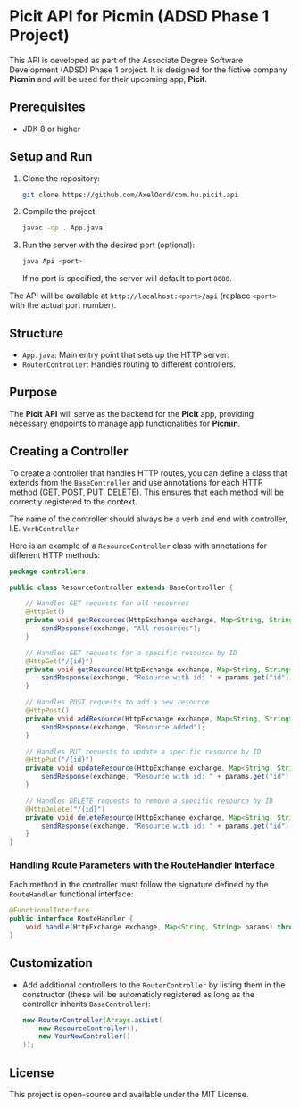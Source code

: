 # Picit API for Picmin (ADSD Phase 1 Project)

This API is developed as part of the Associate Degree Software Development (ADSD) Phase 1 project. It is designed for the fictive company **Picmin** and will be used for their upcoming app, **Picit**.

## Prerequisites

- JDK 8 or higher

## Setup and Run

1. Clone the repository:
    ```bash
    git clone https://github.com/AxelOord/com.hu.picit.api
    ```
2. Compile the project:
    ```bash
    javac -cp . App.java
    ```
3. Run the server with the desired port (optional):
    ```bash
    java Api <port>
    ```
    If no port is specified, the server will default to port `8080`.

The API will be available at `http://localhost:<port>/api` (replace `<port>` with the actual port number).

## Structure

- `App.java`: Main entry point that sets up the HTTP server.
- `RouterController`: Handles routing to different controllers.

## Purpose

The **Picit API** will serve as the backend for the **Picit** app, providing necessary endpoints to manage app functionalities for **Picmin**.

## Creating a Controller

To create a controller that handles HTTP routes, you can define a class that extends from the `BaseController` and use annotations for each HTTP method (GET, POST, PUT, DELETE). This ensures that each method will be correctly registered to the context.

The name of the controller should always be a verb and end with controller, I.E. `VerbController`

Here is an example of a `ResourceController` class with annotations for different HTTP methods:

```java
package controllers;

public class ResourceController extends BaseController {

    // Handles GET requests for all resources
    @HttpGet()
    private void getResources(HttpExchange exchange, Map<String, String> params) throws IOException {
        sendResponse(exchange, "All resources");
    }

    // Handles GET requests for a specific resource by ID
    @HttpGet("/{id}")
    private void getResource(HttpExchange exchange, Map<String, String> params) throws IOException {
        sendResponse(exchange, "Resource with id: " + params.get("id"));
    }

    // Handles POST requests to add a new resource
    @HttpPost()
    private void addResource(HttpExchange exchange, Map<String, String> params) throws IOException {
        sendResponse(exchange, "Resource added");
    }

    // Handles PUT requests to update a specific resource by ID
    @HttpPut("/{id}")
    private void updateResource(HttpExchange exchange, Map<String, String> params) throws IOException {
        sendResponse(exchange, "Resource with id: " + params.get("id") + " updated");
    }

    // Handles DELETE requests to remove a specific resource by ID
    @HttpDelete("/{id}")
    private void deleteResource(HttpExchange exchange, Map<String, String> params) throws IOException {
        sendResponse(exchange, "Resource with id: " + params.get("id") + " deleted");
    }
}
```

### Handling Route Parameters with the RouteHandler Interface

Each method in the controller must follow the signature defined by the `RouteHandler` functional interface:

```java
@FunctionalInterface
public interface RouteHandler {
    void handle(HttpExchange exchange, Map<String, String> params) throws IOException;
}
```

## Customization

- Add additional controllers to the `RouterController` by listing them in the constructor (these will be automaticly registered as long as the controller inherits `BaseController`):
    ```java
    new RouterController(Arrays.asList(
        new ResourceController(),
        new YourNewController()
    ));
    ```

## License

This project is open-source and available under the MIT License.